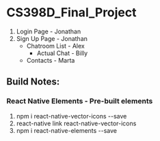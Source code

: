 # CS398D_Final_Project
1. Login Page - Jonathan
2. Sign Up Page - Jonathan
    - Chatroom List - Alex
        - Actual Chat - Billy
    - Contacts - Marta


## Build Notes:
### React Native Elements - Pre-built elements
1. npm i react-native-vector-icons --save
2. react-native link react-native-vector-icons
3. npm i react-native-elements --save


